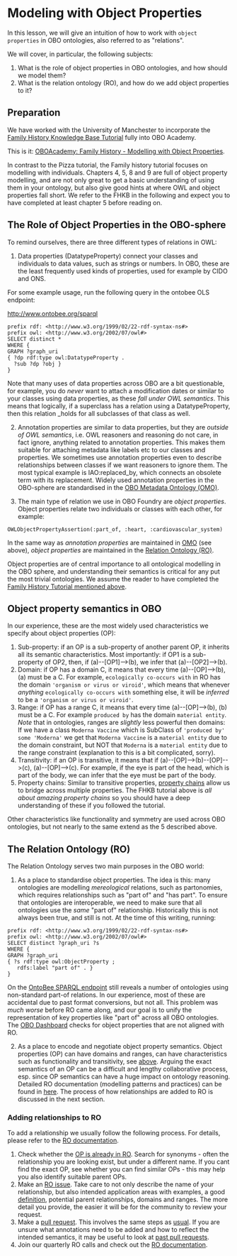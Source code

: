 # Modeling with Object Properties

In this lesson, we will give an intuition of how to work with `object properties` in OBO ontologies, also referred to as "relations".

We will cover, in particular, the following subjects:

1. What is the role of object properties in OBO ontologies, and how should we model them?
2. What is the relation ontology (RO), and how do we add object properties to it?

<a name="preparation"></a>

## Preparation

We have worked with the University of Manchester to incorporate the [Family History Knowledge Base Tutorial](http://owl.cs.manchester.ac.uk/publications/talks-and-tutorials/fhkbtutorial/) fully into OBO Academy.

This is it: [OBOAcademy: Family History - Modelling with Object Properties](../tutorial/fhkb.md).

In contrast to the Pizza tutorial, the Family history tutorial focuses on modelling with individuals. Chapters 4, 5, 8 and 9 are full of object property modelling, and are not only great to get a basic understanding of using them in your ontology, but also give good hints at where OWL and object properties fall short. We refer to the FHKB in the following and expect you to have completed at least chapter 5 before reading on.

## The Role of Object Properties in the OBO-sphere

To remind ourselves, there are three different types of relations in OWL:

1. Data properties (DatatypeProperty) connect your classes and individuals to data values, such as strings or numbers. In OBO, these are the least frequently used kinds of properties, used for example by CIDO and ONS.

For some example usage, run the following query in the ontobee OLS endpoint:

http://www.ontobee.org/sparql

```
prefix rdf: <http://www.w3.org/1999/02/22-rdf-syntax-ns#>
prefix owl: <http://www.w3.org/2002/07/owl#>
SELECT distinct *
WHERE {
GRAPH ?graph_uri
{ ?dp rdf:type owl:DatatypeProperty .
  ?sub ?dp ?obj }
}
```

Note that many uses of data properties across OBO are a bit questionable, for example, you do _never_ want to attach a modification dates or similar to your classes using data properties, as these _fall under OWL semantics_. This means that logically, if a superclass has a relation using a DatatypeProperty, then this relation \_holds for all subclasses of that class as well.

2. Annotation properties are similar to data properties, but they are _outside of OWL semantics_, i.e. OWL reasoners and reasoning do not care, in fact ignore, anything related to annotation properties. This makes them suitable for attaching metadata like labels etc to our classes and properties. We sometimes use annotation properties even to describe relationships between classes if we want reasoners to ignore them. The most typical example is IAO:replaced_by, which connects an obsolete term with its replacement. Widely used annotation properties in the OBO-sphere are standardised in the [OBO Metadata Ontology (OMO)](https://github.com/information-artifact-ontology/ontology-metadata).

3. The main type of relation we use in OBO Foundry are _object properties_. Object properties relate two individuals or classes with each other, for example:

```
OWLObjectPropertyAssertion(:part_of, :heart, :cardiovascular_system)
```

In the same way as _annotation properties_ are maintained in [OMO](https://github.com/information-artifact-ontology/ontology-metadata) (see above), _object properties_ are maintained in the [Relation Ontology (RO)](https://github.com/oborel/obo-relations).

Object properties are of central importance to all ontological modelling in the OBO sphere, and understanding their semantics is critical for any put the most trivial ontologies. We assume the reader to have completed the [Family History Tutorial mentioned above](#preparation).

<a name="semantics"></a>

## Object property semantics in OBO

In our experience, these are the most widely used characteristics we specify about object properties (OP):

1. Sub-property: if an OP is a sub-property of another parent OP, it inherits all its semantic characteristics. Most importantly: if OP1 is a sub-property of OP2, then, if (a)--[OP1]-->(b), we infer that (a)--[OP2]-->(b).
2. Domain: if OP has a domain C, it means that every time (a)--[OP]-->(b), (a) must be a C. For example, `ecologically co-occurs with` in RO has the domain `'organism or virus or viroid'`, which means that whenever _anything_ `ecologically co-occurs with` something else, it will be _inferred_ to be a `'organism or virus or viroid'`.
3. Range: if OP has a range C, it means that every time (a)--[OP]-->(b), (b) must be a C. For example `produced by` has the domain `material entity`. _Note_ that in ontologies, ranges are _slightly_ less powerful then domains: If we have a class `Moderna Vaccine` which is SubClass of `'produced by' some 'Moderna'` we get that `Moderna Vaccine` is a `material entity` due to the domain constraint, but NOT that `Moderna` is a `material entity` due to the range constraint (explanation to this is a bit complicated, sorry).
4. Transitivity: if an OP is transitive, it means that if (a)--[OP]-->(b)--[OP]-->(c), (a)--[OP]-->(c). For example, if the eye is part of the head, which is part of the body, we can infer that the eye must be part of the body.
5. Property chains: Similar to transitive properties, [property chains](https://oborel.github.io/obo-relations/property-chains/) allow us to bridge across multiple properties. The FHKB tutorial above is _all about amazing property chains_ so you should have a deep understanding of these if you followed the tutorial.

Other characteristics like functionality and symmetry are used across OBO ontologies, but not nearly to the same extend as the 5 described above.

## The Relation Ontology (RO)

The Relation Ontology serves two main purposes in the OBO world:

1. As a place to standardise object properties. The idea is this: many ontologies are modelling _mereological_ relations, such as partonomies, which requires relationships such as "part of" and "has part". To ensure that ontologies are interoperable, we need to make sure that all ontologies use the _same_ "part of" relationship. Historically this is not always been true, and still is not. At the time of this writing, running:

```
prefix rdf: <http://www.w3.org/1999/02/22-rdf-syntax-ns#>
prefix owl: <http://www.w3.org/2002/07/owl#>
SELECT distinct ?graph_uri ?s
WHERE {
GRAPH ?graph_uri
{ ?s rdf:type owl:ObjectProperty ;
   rdfs:label "part of" . }
}
```

On the [OntoBee SPARQL endpoint](http://www.ontobee.org/sparql) still reveals a number of ontologies using non-standard part-of relations. In our experience, most of these are accidental due to past format conversions, but not all. This problem was _much worse_ before RO came along, and our goal is to unify the representation of key properties like "part of" across all OBO ontologies. The [OBO Dashboard](http://dashboard.obofoundry.org/) checks for object properties that are not aligned with RO.

2. As a place to encode and negotiate object property semantics. Object properties (OP) can have domains and ranges, can have characteristics such as functionality and transitivity, see [above](#semantics). Arguing the exact semantics of an OP can be a difficult and lengthy collaborative process, esp. since OP semantics can have a huge impact on ontology reasoning. Detailed RO documentation (modelling patterns and practices) can be found in [here](https://oborel.github.io/obo-relations/). The process of how relationships are added to RO is discussed in the next section.

### Adding relationships to RO

To add a relationship we usually follow the following process. For details, please refer to the [RO documentation](https://oborel.github.io/obo-relations/).

1. Check whether the [OP is already in RO](https://www.ebi.ac.uk/ols/ontologies/ro). Search for synonyms - often the relationship you are looking exist, but under a different name. If you cant find the exact OP, see whether you can find similar OPs - this may help you also identify suitable parent OPs.
2. Make an [RO issue](https://github.com/oborel/obo-relations/issues). Take care to not only describe the name of your relationship, but also intended application areas with examples, a good [definition](https://github.com/oborel/obo-relations/issues/523), potential parent relationships, domains and ranges. The more detail you provide, the easier it will be for the community to review your request.
3. Make a [pull request](https://github.com/oborel/obo-relations/pulls). This involves the same steps as [usual](../howto/github-create-pull-request.md). If you are unsure what annotations need to be added and how to reflect the intended semantics, it may be useful to look at [past pull requests](https://github.com/oborel/obo-relations/pull/490/files).
4. Join our quarterly RO calls and check out the [RO documentation](https://oborel.github.io/obo-relations/).
